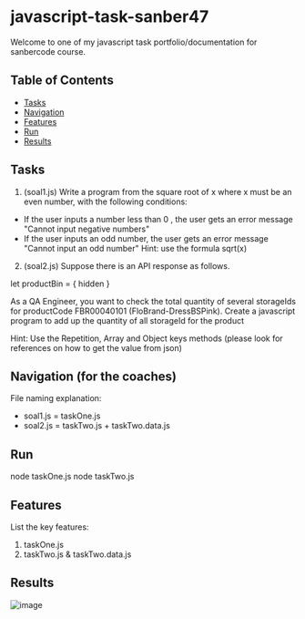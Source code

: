 # javascript-task-sanber47
Welcome to one of my javascript task portfolio/documentation for sanbercode course.

## Table of Contents

- [Tasks](#tasks)
- [Navigation](#navigation)
- [Features](#features)
- [Run](#run)
- [Results](#results)

## Tasks
1. (soal1.js) Write a program from the square root of x where x must be an even number, with the following conditions:
- If the user inputs a number less than 0 , the user gets an error message "Cannot input negative numbers"
- If the user inputs an odd number, the user gets an error message "Cannot input an odd number"
Hint: use the formula sqrt(x)

2. (soal2.js) Suppose there is an API response as follows.

let productBin = { hidden }

As a QA Engineer, you want to check the total quantity of several storageIds for productCode FBR00040101 (FloBrand-DressBSPink). 
Create a javascript program to add up the quantity of all storageId for the product
 
Hint: Use the Repetition, Array and Object keys methods (please look for references on how to get the value from json)

## Navigation (for the coaches)

 File naming explanation:
- soal1.js = taskOne.js
- soal2.js = taskTwo.js
           + taskTwo.data.js

## Run

node taskOne.js
node taskTwo.js

## Features

List the key features:
  1. taskOne.js
  2. taskTwo.js & taskTwo.data.js

## Results

![image](https://github.com/kettei/javascript-task-sanbercode-47/assets/42662172/e63cc64e-85d7-4436-a1e0-71d7c5179a3d)

